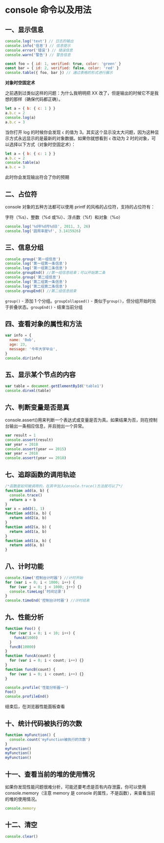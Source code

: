 # console 命令以及用法

## 一、显示信息

```javascript
console.log('text') // 日志的输出
console.info('信息') // 信息提示
console.error('错误') // 错误信息
console.warn('警告') // 警告信息

const foo = { id: 1, verified: true, color: 'green' }
const bar = { id: 2, verified: false, color: 'red' }
console.table({ foo, bar }) // 通过表格的形式进行展示
```

**对象时空固定术**

之前遇到过类似这样的问题：为什么我明明把 XX 改了，但是输出的时候它不是我想的那样（确保代码都正确）。

```javascript
let a = { b: { c: 1 } }
a.b.c = 2
console.log(a)
a.b.c = 3
```

当你打开 log 的时候你会发现 `c` 的值为 3。其实这个显示没太大问题，因为这种显示方式永远显示的是最新的对象数据。如果你就想看到 `c` 改动为 2 时的对象，可以选择以下方式（对象时空固定术）：

```javascript
let a = { b: { c: 1 } }
a.b.c = 2
console.table(a)
a.b.c = 3
```

此时你会发现输出符合了你的预期

## 二、占位符

console 对象的五种方法都可以使用 printf 的风格的占位符，支持的占位符有：

字符（%s）、整数（%d 或%i）、浮点数（%f）和对象（%o）

```javascript
console.log('%d年%d月%d日', 2011, 3, 26)
console.log('圆周率是%f', 3.1415926)
```

## 三、信息分组

```javascript
console.group('第一组信息')
console.log('第一组第一条信息')
console.log('第一组第二条信息')
console.groupEnd() //第一组信息结束；可以开始第二条
console.group('第二组信息')
console.log('第二组第一条信息')
console.log('第二组第二条信息')
console.groupEnd() //第二组信息结束
```

`group()` - 添加 1 个分组。`groupCollapsed()` - 类似于`group()`，但分组开始时处于折叠状态。`groupEnd()` - 结束当前分组

## 四、查看对象的属性和方法

```javascript
var info = {
  name: 'Bob',
  age: 23,
  message: '今年大学毕业',
}
console.dir(info)
```

## 五、显示某个节点的内容

```javascript
var table = document.getElementById('table1')
console.dirxml(table)
```

## 六、判断变量是否是真

console.assert()用来判断一个表达式或变量是否为真。如果结果为否，则在控制台输出一条相应信息，并且抛出一个异常。

```javascript
var result = 1
console.assert(result)
var year = 2018
console.assert(year == 2015)
var year = 2018
console.assert(year == 2018)
```

## 七、追踪函数的调用轨迹

```javascript
/*函数是如何被调用的，在其中加入console.trace()方法就可以了*/
function add(a, b) {
  console.trace()
  return a + b
}
var x = add3(1, 1)
function add3(a, b) {
  return add2(a, b)
}
function add2(a, b) {
  return add1(a, b)
}
function add1(a, b) {
  return add(a, b)
}
```

## 八、计时功能

```javascript
console.time('控制台计时器') //计时开始
for (var i = 0; i < 1000; i++) {
  for (var j = 0; j < 1000; j++) {}
  console.timeLog('时间记录')
}
console.timeEnd('控制台计时器') //计时结束
```

## 九、性能分析

```javascript
function Foo() {
  for (var i = 0; i < 10; i++) {
    funcA(1000)
  }
  funcB(10000)
}
function funcA(count) {
  for (var i = 0; i < count; i++) {}
}
function funcB(count) {
  for (var i = 0; i < count; i++) {}
}

console.profile('性能分析器一')
Foo()
console.profileEnd()
```

结束后，在浏览器性能面板查看

## 十、统计代码被执行的次数

```javascript
function myFunction() {
  console.count('myFunction被执行的次数')
}
myFunction()
myFunction()
myFunction()
```

## 十一、查看当前的堆的使用情况

如果你发现性能问题很难分析，可能还要考虑是否有内存泄露，你可以使用 console.memory（注意 memory 是 console 的属性，不是函数），来查看当前的堆的使用情况。

```javascript
console.memory
```

## 十二、清空

```javascript
console.clear()
```
